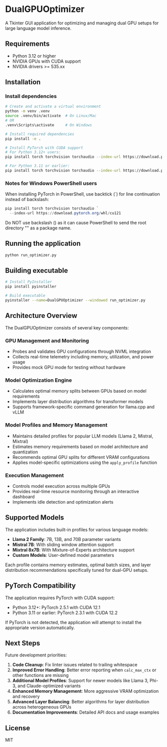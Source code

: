 # DualGPUOptimizer

A Tkinter GUI application for optimizing and managing dual GPU setups for large language model inference.

## Requirements

- Python 3.12 or higher
- NVIDIA GPUs with CUDA support
- NVIDIA drivers >= 535.xx

## Installation

### Install dependencies

```bash
# Create and activate a virtual environment
python -m venv .venv
source .venv/bin/activate  # On Linux/Mac
# OR
.venv\Scripts\activate     # On Windows

# Install required dependencies
pip install -e .

# Install PyTorch with CUDA support
# For Python 3.12+ users:
pip install torch torchvision torchaudio --index-url https://download.pytorch.org/whl/cu121

# For Python 3.11 or earlier:
pip install torch torchvision torchaudio --index-url https://download.pytorch.org/whl/cu122
```

### Notes for Windows PowerShell users

When installing PyTorch in PowerShell, use backtick (`) for line continuation instead of backslash:

```powershell
pip install torch torchvision torchaudio `
  --index-url https://download.pytorch.org/whl/cu121
```

Do NOT use backslash (\) as it can cause PowerShell to send the root directory "\" as a package name.

## Running the application

```bash
python run_optimizer.py
```

## Building executable

```bash
# Install PyInstaller
pip install pyinstaller

# Build executable
pyinstaller --name=DualGPUOptimizer --windowed run_optimizer.py
```

## Architecture Overview

The DualGPUOptimizer consists of several key components:

### GPU Management and Monitoring
- Probes and validates GPU configurations through NVML integration
- Collects real-time telemetry including memory, utilization, and power usage
- Provides mock GPU mode for testing without hardware

### Model Optimization Engine
- Calculates optimal memory splits between GPUs based on model requirements
- Implements layer distribution algorithms for transformer models
- Supports framework-specific command generation for llama.cpp and vLLM

### Model Profiles and Memory Management
- Maintains detailed profiles for popular LLM models (Llama 2, Mistral, Mixtral)
- Estimates memory requirements based on model architecture and quantization
- Recommends optimal GPU splits for different VRAM configurations
- Applies model-specific optimizations using the `apply_profile` function

### Execution Management
- Controls model execution across multiple GPUs
- Provides real-time resource monitoring through an interactive dashboard
- Implements idle detection and optimization alerts

## Supported Models

The application includes built-in profiles for various language models:

- **Llama 2 Family**: 7B, 13B, and 70B parameter variants
- **Mistral 7B**: With sliding window attention support
- **Mixtral 8x7B**: With Mixture-of-Experts architecture support
- **Custom Models**: User-defined model parameters

Each profile contains memory estimates, optimal batch sizes, and layer distribution recommendations specifically tuned for dual-GPU setups.

## PyTorch Compatibility

The application requires PyTorch with CUDA support:

- Python 3.12+: PyTorch 2.5.1 with CUDA 12.1
- Python 3.11 or earlier: PyTorch 2.3.1 with CUDA 12.2

If PyTorch is not detected, the application will attempt to install the appropriate version automatically.

## Next Steps

Future development priorities:

1. **Code Cleanup**: Fix linter issues related to trailing whitespace
2. **Improved Error Handling**: Better error reporting when `calc_max_ctx` or other functions are missing
3. **Additional Model Profiles**: Support for newer models like Llama 3, Phi-3, and Claude-optimized variants
4. **Enhanced Memory Management**: More aggressive VRAM optimization and recovery
5. **Advanced Layer Balancing**: Better algorithms for layer distribution across heterogeneous GPUs
6. **Documentation Improvements**: Detailed API docs and usage examples

## License

MIT